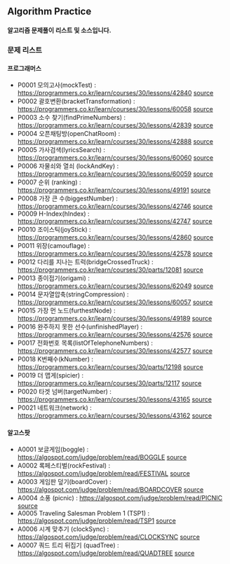 ## Algorithm Practice

#### 알고리즘 문제풀이 리스트 및 소스입니다.

### 문제 리스트

#### 프로그래머스

* P0001 모의고사(mockTest) : https://programmers.co.kr/learn/courses/30/lessons/42840 <a href="/programers/P0001_mockTest/goldswan/mockTest_goldswan.java"> source</a>
* P0002 괄호변환(bracketTransformation) : https://programmers.co.kr/learn/courses/30/lessons/60058 <a href="/programers/P0002_bracketTransformation/goldswan/bracketTransformation_goldswan.java"> source</a>
* P0003 소수 찾기(findPrimeNumbers) : https://programmers.co.kr/learn/courses/30/lessons/42839 <a href="/programers/P0003_findPrimeNumbers/goldswan/findPrimeNumbers_goldswan.java"> source</a>
* P0004 오픈채팅방(openChatRoom) : https://programmers.co.kr/learn/courses/30/lessons/42888 <a href="/programers/P0004_openChatRoom/goldswan/openChatRoom_goldswan.java"> source</a>
* P0005 가사검색(lyricsSearch) : https://programmers.co.kr/learn/courses/30/lessons/60060 <a href="/programers/P0005_lyricsSearch/goldswan/lyricsSearch_goldswan.java"> source</a>
* P0006 자물쇠와 열쇠 (lockAndKey) : https://programmers.co.kr/learn/courses/30/lessons/60059 <a href="/programers/P0006_lockAndKey/goldswan/lockAndKey_goldswan.java"> source</a>
* P0007 순위 (ranking) : https://programmers.co.kr/learn/courses/30/lessons/49191 <a href="/programers/P0007_ranking/goldswan/ranking_goldswan.java"> source</a>
* P0008 가장 큰 수(biggestNumber) : https://programmers.co.kr/learn/courses/30/lessons/42746 <a href="/programers/P0008_biggestNumber/goldswan/biggestNumber_goldswan.java"> source</a>
* P0009 H-Index(hIndex) : https://programmers.co.kr/learn/courses/30/lessons/42747 <a href="/programers/P0009_hIndex/goldswan/hIndex_goldswan.java"> source</a>
* P0010 조이스틱(joyStick) : https://programmers.co.kr/learn/courses/30/lessons/42860 <a href="/programers/P0010_joyStick/goldswan/joyStick_goldswan.java"> source</a>
* P0011 위장(camouflage) : https://programmers.co.kr/learn/courses/30/lessons/42578 <a href="/programers/P0011_camouflage/goldswan/camouflage_goldswan.java"> source</a>
* P0012 다리를 지나는 트럭(bridgeCrossedTruck) : https://programmers.co.kr/learn/courses/30/parts/12081 <a href="/programers/P0012_bridgeCrossedTruck/goldswan/bridgeCrossedTruck_goldswan.java"> source</a>
* P0013 종이접기(origami) : https://programmers.co.kr/learn/courses/30/lessons/62049 <a href="/programers/P0013_origami/goldswan/origami_goldswan.java"> source</a>
* P0014 문자열압축(stringCompression) : https://programmers.co.kr/learn/courses/30/lessons/60057 <a href="/programers/P0014_stringCompression/goldswan/stringCompression_goldswan.java"> source</a>
* P0015 가장 먼 노드(furthestNode) : https://programmers.co.kr/learn/courses/30/lessons/49189 <a href="/programers/P0015_furthestNode/goldswan/furthestNode_goldswan.java"> source</a>
* P0016 완주하지 못한 선수(unfinishedPlayer) : https://programmers.co.kr/learn/courses/30/lessons/42576 <a href="/programers/P0016_unfinishedPlayer/goldswan/unfinishedPlayer_goldswan.java"> source</a>
* P0017 전화번호 목록(listOfTelephoneNumbers) : https://programmers.co.kr/learn/courses/30/lessons/42577 <a href="/programers/P0017_listOfTelephoneNumbers/goldswan/listOfTelephoneNumbers_goldswan.cpp"> source</a>
* P0018 K번째수(kNumber) : https://programmers.co.kr/learn/courses/30/parts/12198 <a href="/programers/P0018_kNumber/goldswan/kNumber_goldswan.java"> source</a>
* P0019 더 맵게(spicier) : https://programmers.co.kr/learn/courses/30/parts/12117 <a href="/programers/P0019_spicier/goldswan/spicier_goldswan.cpp"> source</a>
* P0020 타겟 넘버(targetNumber) : https://programmers.co.kr/learn/courses/30/lessons/43165 <a href="/programers/P0020_targetNumber/goldswan/targetNumber_goldswan.cpp"> source</a>
* P0021 네트워크(network) : https://programmers.co.kr/learn/courses/30/lessons/43162 <a href="/programers/P0021_network/goldswan/network_goldswan.cpp"> source</a>

#### 알고스팟

* A0001 보글게임(boggle) : https://algospot.com/judge/problem/read/BOGGLE <a href="/algospot/A0001_boggle/goldswan/boggle_goldswan.java"> source</a>
* A0002 록페스티벌(rockFestival) : https://algospot.com/judge/problem/read/FESTIVAL <a href="/algospot/A0002_rockFestival/goldswan/rockFestival_goldswan.java"> source</a>
* A0003 게임판 덮기(boardCover) : https://algospot.com/judge/problem/read/BOARDCOVER <a href="/algospot/A0003_boardCover/goldswan/boardCover_goldswan.java"> source</a>
* A0004 소풍 (picnic) : https://algospot.com/judge/problem/read/PICNIC <a href="/algospot/A0004_picnic/goldswan/picnic_goldswan.java"> source</a>
* A0005 Traveling Salesman Problem 1 (TSP1) : https://algospot.com/judge/problem/read/TSP1 <a href="/algospot/A0005_TSP1/goldswan/TSP1_goldswan.java"> source</a>
* A0006 시계 맞추기 (clockSync) : https://algospot.com/judge/problem/read/CLOCKSYNC <a href="/algospot/A0006_clockSync/goldswan/clockSync_goldswan.java"> source</a>
* A0007 쿼드 트리 뒤집기 (quadTree) : https://algospot.com/judge/problem/read/QUADTREE <a href="/algospot/A0007_quadTree/goldswan/quadTree_goldswan.java"> source</a>
